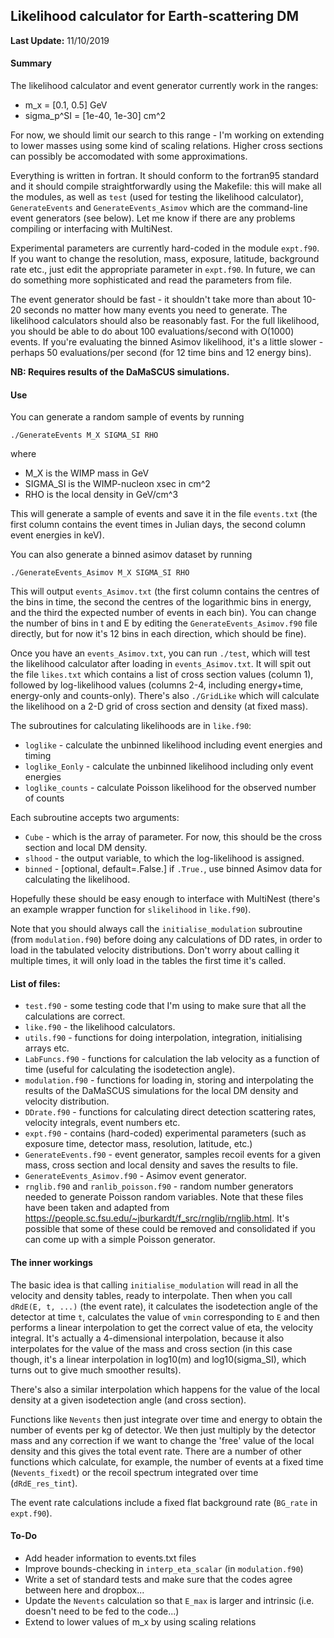 ## Likelihood calculator for Earth-scattering DM

**Last Update:** 11/10/2019

#### Summary

The likelihood calculator and event generator currently work in the ranges:

* m_x = [0.1, 0.5] GeV  
* sigma_p^SI = [1e-40, 1e-30] cm^2

For now, we should limit our search to this range - I'm working on extending to lower masses using some kind of scaling relations. Higher cross sections can possibly be accomodated with some approximations.

Everything is written in fortran. It should conform to the fortran95 standard and it should compile straightforwardly using the Makefile: this will make all the modules, as well as `test` (used for testing the likelihood calculator),  `GenerateEvents` and `GenerateEvents_Asimov` which are the command-line event generators (see below). Let me know if there are any problems compiling or interfacing with MultiNest.

Experimental parameters are currently hard-coded in the module `expt.f90`. If you want to change the resolution, mass, exposure, latitude, background rate etc., just edit the appropriate parameter in `expt.f90`. In future, we can do something more sophisticated and read the parameters from file.

The event generator should be fast - it shouldn't take more than about 10-20 seconds no matter how many events you need to generate. The likelihood calculators should also be reasonably fast. For the full likelihood, you should be able to do about 100 evaluations/second with O(1000) events. If you're evaluating the binned Asimov likelihood, it's a little slower - perhaps 50 evaluations/per second (for 12 time bins and 12 energy bins).

**NB: Requires results of the DaMaSCUS simulations.**

#### Use


You can generate a random sample of events by running 

```
./GenerateEvents M_X SIGMA_SI RHO
```
where

* M_X is the WIMP mass in GeV
* SIGMA_SI is the WIMP-nucleon xsec in cm^2
* RHO is the local density in GeV/cm^3

This will generate a sample of events and save it in the file `events.txt` (the first column contains the event times in Julian days, the second column event energies in keV).

You can also generate a binned asimov dataset by running

```
./GenerateEvents_Asimov M_X SIGMA_SI RHO
```

This will output `events_Asimov.txt` (the first column contains the centres of the bins in time, the second the centres of the logarithmic bins in energy, and the third the expected number of events in each bin). You can change the number of bins in t and E by editing the `GenerateEvents_Asimov.f90` file directly, but for now it's 12 bins in each direction, which should be fine).

Once you have an `events_Asimov.txt`, you can run `./test`, which will test the likelihood calculator after loading in `events_Asimov.txt`. It will spit out the file `likes.txt` which contains a list of cross section values (column 1), followed by log-likelihood values (columns 2-4, including energy+time, energy-only and counts-only). There's also `./GridLike` which will calculate the likelihood on a 2-D grid of cross section and density (at fixed mass).

The subroutines for calculating likelihoods are in `like.f90`:

* `loglike` - calculate the unbinned likelihood including event energies and timing
* `loglike_Eonly` - calculate the unbinned likelihood including only event energies
* `loglike_counts` - calculate Poisson likelihood for the observed number of counts

Each subroutine accepts two arguments:

* `Cube` - which is the array of parameter. For now, this should be the cross section and local DM density.
* `slhood` - the output variable, to which the log-likelihood is assigned.
* `binned` - [optional, default=.False.] if `.True.`, use binned Asimov data for calculating the likelihood.

Hopefully these should be easy enough to interface with MultiNest (there's an example wrapper function for `slikelihood` in `like.f90`).

Note that you should always call the `initialise_modulation` subroutine (from `modulation.f90`) before doing any calculations of DD rates, in order to load in the tabulated velocity distributions. Don't worry about calling it multiple times, it will only load in the tables the first time it's called. 

#### List of files:

* `test.f90` - some testing code that I'm using to make sure that all the calculations are correct.
* `like.f90` - the likelihood calculators.
* `utils.f90` - functions for doing interpolation, integration, initialising arrays etc.
* `LabFuncs.f90` - functions for calculation the lab velocity as a function of time (useful for calculating the isodetection angle).
* `modulation.f90` - functions for loading in, storing and interpolating the results of the DaMaSCUS simulations for the local DM density and velocity distribution.
* `DDrate.f90` - functions for calculating direct detection scattering rates, velocity integrals, event numbers etc.
* `expt.f90` - contains (hard-coded) experimental parameters (such as exposure time, detector mass, resolution, latitude, etc.)
* `GenerateEvents.f90` - event generator, samples recoil events for a given mass, cross section and local density and saves the results to file.
* `GenerateEvents_Asimov.f90` - Asimov event generator.
* `rnglib.f90` and `ranlib_poisson.f90` - random number generators needed to generate Poisson random variables. Note that these files have been taken and adapted from https://people.sc.fsu.edu/~jburkardt/f_src/rnglib/rnglib.html. It's possible that some of these could be removed and consolidated if you can come up with a simple Poisson generator. 

#### The inner workings

The basic idea is that calling `initialise_modulation` will read in all the velocity and density tables, ready to interpolate. Then when you call `dRdE(E, t, ...)` (the event rate), it calculates the isodetection angle of the detector at time `t`, calculates the value of `vmin` corresponding to `E` and then performs a linear interpolation to get the correct value of eta, the velocity integral. It's actually a 4-dimensional interpolation, because it also interpolates for the value of the mass and cross section (in this case though, it's a linear interpolation in log10(m) and log10(sigma_SI), which turns out to give much smoother results). 

There's also a similar interpolation which happens for the value of the local density at a given isodetection angle (and cross section).

Functions like `Nevents` then just integrate over time and energy to obtain the number of events per kg of detector. We then just multiply by the detector mass and any correction if we want to change the 'free' value of the local density and this gives the total event rate. There are a number of other functions which calculate, for example, the number of events at a fixed time (`Nevents_fixedt`) or the recoil spectrum integrated over time (`dRdE_res_tint`).

The event rate calculations include a fixed flat background rate (`BG_rate` in `expt.f90`).

#### To-Do

* Add header information to events.txt files
* Improve bounds-checking in `interp_eta_scalar` (in `modulation.f90`)
* Write a set of standard tests and make sure that the codes agree between here and dropbox...
* Update the `Nevents` calculation so that `E_max` is larger and intrinsic (i.e. doesn't need to be fed to the code...)
* Extend to lower values of m_x by using scaling relations